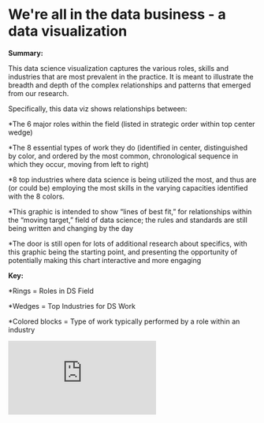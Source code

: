 **We're all in the data business - a data visualization**
=========================================================

**Summary:**

This data science visualization captures the various roles, skills and industries that are most prevalent in the practice. It is meant to illustrate the breadth and depth of the complex relationships and patterns that emerged from our research.

Specifically, this data viz shows relationships between:

*The 6 major roles within the field (listed in strategic order within top center wedge)

*The 8 essential types of work they do (identified in center, distinguished by color, and ordered by the most common, chronological sequence in which they occur, moving from left to right)

*8 top industries where data science is being utilized the most, and thus are (or could be) employing the most skills in the varying capacities identified with the 8 colors.

*This graphic is intended to show “lines of best fit,” for relationships within the “moving target,” field of data science; the rules and standards are still being written and changing by the day

*The door is still open for lots of additional research about specifics, with this graphic being the starting point, and presenting the opportunity of potentially making this chart interactive and more engaging

**Key:**

*Rings = Roles in DS Field 

*Wedges = Top Industries for DS Work

*Colored blocks = Type of work typically performed by a role within an industry

![My image](http://public.dhe.ibm.com/common/ssi/ecm/im/en/im912352usen/IM912352USEN.PDF)

